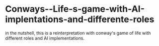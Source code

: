 # Conways--Life-s-game-with-AI-implentations-and-differente-roles

in the nutshell, this is a reinterpretation with conway's game of life with different roles and AI implementations.